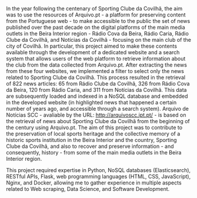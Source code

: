 In the year following the centenary of Sporting Clube da Covilhã, the aim was
to use the resources of Arquivo.pt - a platform for preserving content from the
Portuguese web - to make accessible to the public the set of news published
over the past decade on the digital platforms of the main media outlets in the
Beira Interior region - Rádio Cova da Beira, Rádio Caria, Rádio Clube da Covilhã, and Notícias da Covilhã - focusing on the main club of the city of Covilhã.
In particular, this project aimed to make these contents available through the
development of a dedicated website and a search system that allows users of
the web platform to retrieve information about the club from the data collected from Arquivo.pt. After extracting the news from these four websites, we
implemented a filter to select only the news related to Sporting Clube da Covilhã. This process resulted in the retrieval of 822 news articles: 65 from Rádio
Clube da Covilhã, 326 from Rádio Cova da Beira, 120 from Rádio Caria, and
311 from Notícias da Covilhã. This data are subsequently loaded and indexed
in a NoSQL database and embedded in the developed website (in highlighted
news that happened a certain number of years ago, and accessible through a
search system).
Arquivo de Notícias SCC - avaliable by the URL: http://arquivoscc.ipt.pt/ -
is based on the retrieval of news about Sporting Clube da Covilhã from the
beginning of the century using Arquivo.pt.
The aim of this project was to contribute to the preservation of local sports
heritage and the collective memory of a historic sports institution in the Beira
Interior and the country, Sporting Clube da Covilhã, and also to recover and
preserve information - and consequently, history - from some of the main media outlets in the Beira Interior region.


This project required expertise in Python, NoSQL databases (Elasticsearch), RESTful APIs, Flask, web programming languages (HTML, CSS, JavaScript), Nginx, and Docker, allowing me to gather experience in multiple aspects related to Web scraping, Data Science, and Software Development.

